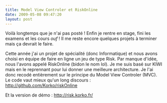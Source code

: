 ```yaml
---
title: Model View Controler et RiskOnline
date: 2009-05-08 09:47:20
layout: post
---
```

Voilà longtemps que je n'ai pas posté ! Enfin je rentre en stage, fini les examens et les cours *ouf* ! Il me reste encore quelques projets à terminer mais ça devrait le faire.

Cette année j'ai un projet de spécialité (donc Informatique) et nous avons choisi en équipe de faire en ligne un jeu de type Risk. Par manque d'idée, nous l'avons appelé RiskOnline (bidon le nom lol). Je me suis basé sur KIWI mais en le reprennant pour lui donner une meilleure architecture. Je l'ai donc recodé entièrement sur le principe du Model View Controler (MVC).  Le code vaut mieux qu'un long discours : <a title="GitHub - RiskOnline" href="http://github.com/Korko/riskOnline">http://github.com/Korko/riskOnline</a>

Et la version de démo : <a title="RiskOnline" href="http://risk.korko.fr/">http://risk.korko.fr/</a>